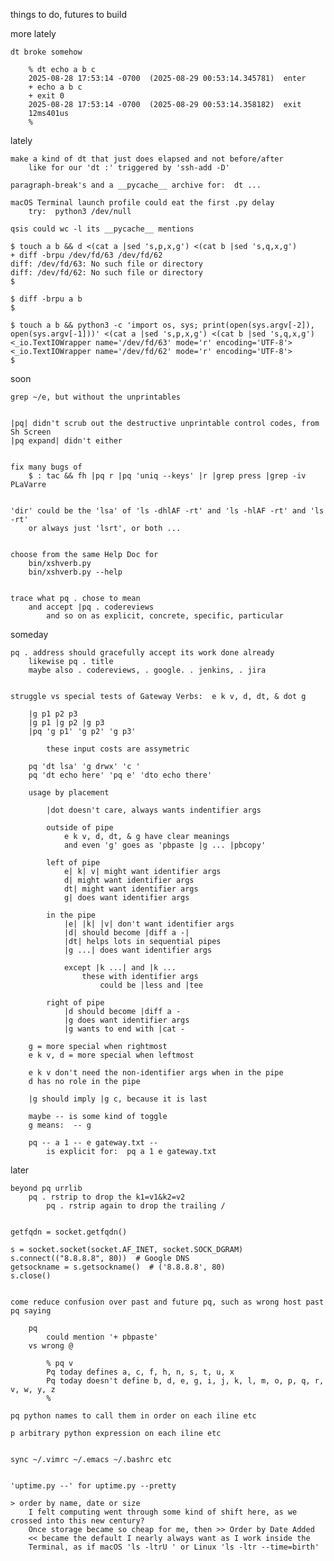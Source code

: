 things to do, futures to build

more lately

    dt broke somehow

        % dt echo a b c
        2025-08-28 17:53:14 -0700  (2025-08-29 00:53:14.345781)  enter
        + echo a b c
        + exit 0
        2025-08-28 17:53:14 -0700  (2025-08-29 00:53:14.358182)  exit
        12ms401us
        %

lately

    make a kind of dt that just does elapsed and not before/after
        like for our 'dt :' triggered by 'ssh-add -D'

    paragraph-break's and a __pycache__ archive for:  dt ...

    macOS Terminal launch profile could eat the first .py delay
        try:  python3 /dev/null

    qsis could wc -l its __pycache__ mentions

    $ touch a b && d <(cat a |sed 's,p,x,g') <(cat b |sed 's,q,x,g')
    + diff -brpu /dev/fd/63 /dev/fd/62
    diff: /dev/fd/63: No such file or directory
    diff: /dev/fd/62: No such file or directory
    $

    $ diff -brpu a b
    $

    $ touch a b && python3 -c 'import os, sys; print(open(sys.argv[-2]), open(sys.argv[-1]))' <(cat a |sed 's,p,x,g') <(cat b |sed 's,q,x,g')
    <_io.TextIOWrapper name='/dev/fd/63' mode='r' encoding='UTF-8'> <_io.TextIOWrapper name='/dev/fd/62' mode='r' encoding='UTF-8'>
    $

soon


    grep ~/e, but without the unprintables


    |pq| didn't scrub out the destructive unprintable control codes, from Sh Screen
    |pq expand| didn't either


    fix many bugs of
        $ : tac && fh |pq r |pq 'uniq --keys' |r |grep press |grep -iv PLaVarre


    'dir' could be the 'lsa' of 'ls -dhlAF -rt' and 'ls -hlAF -rt' and 'ls -rt'
        or always just 'lsrt', or both ...


    choose from the same Help Doc for
        bin/xshverb.py
        bin/xshverb.py --help


    trace what pq . chose to mean
        and accept |pq . codereviews
            and so on as explicit, concrete, specific, particular


someday


    pq . address should gracefully accept its work done already
        likewise pq . title
        maybe also . codereviews, . google. . jenkins, . jira


    struggle vs special tests of Gateway Verbs:  e k v, d, dt, & dot g

        |g p1 p2 p3
        |g p1 |g p2 |g p3
        |pq 'g p1' 'g p2' 'g p3'

            these input costs are assymetric

        pq 'dt lsa' 'g drwx' 'c '
        pq 'dt echo here' 'pq e' 'dto echo there'

        usage by placement

            |dot doesn't care, always wants indentifier args

            outside of pipe
                e k v, d, dt, & g have clear meanings
                and even 'g' goes as 'pbpaste |g ... |pbcopy'

            left of pipe
                e| k| v| might want identifier args
                d| might want identifier args
                dt| might want identifier args
                g| does want identifier args

            in the pipe
                |e| |k| |v| don't want identifier args
                |d| should become |diff a -|
                |dt| helps lots in sequential pipes
                |g ...| does want identifier args

                except |k ...| and |k ...
                    these with identifier args
                        could be |less and |tee

            right of pipe
                |d should become |diff a -
                |g does want identifier args
                |g wants to end with |cat -

        g = more special when rightmost
        e k v, d = more special when leftmost

        e k v don't need the non-identifier args when in the pipe
        d has no role in the pipe

        |g should imply |g c, because it is last

        maybe -- is some kind of toggle
        g means:  -- g

        pq -- a 1 -- e gateway.txt --
            is explicit for:  pq a 1 e gateway.txt


later


    beyond pq urrlib
        pq . rstrip to drop the k1=v1&k2=v2
            pq . rstrip again to drop the trailing /


    getfqdn = socket.getfqdn()

    s = socket.socket(socket.AF_INET, socket.SOCK_DGRAM)
    s.connect(("8.8.8.8", 80))  # Google DNS
    getsockname = s.getsockname()  # ('8.8.8.8', 80)
    s.close()


    come reduce confusion over past and future pq, such as wrong host past pq saying

        pq
            could mention '+ pbpaste'
        vs wrong @

            % pq v
            Pq today defines a, c, f, h, n, s, t, u, x
            Pq today doesn't define b, d, e, g, i, j, k, l, m, o, p, q, r, v, w, y, z
            %

    pq python names to call them in order on each iline etc

    p arbitrary python expression on each iline etc


    sync ~/.vimrc ~/.emacs ~/.bashrc etc


    'uptime.py --' for uptime.py --pretty

    > order by name, date or size
        I felt computing went through some kind of shift here, as we crossed into this new century?
        Once storage became so cheap for me, then >> Order by Date Added
        << became the default I nearly always want as I work inside the
        Terminal, as if macOS 'ls -ltrU ' or Linux 'ls -ltr --time=birth'
